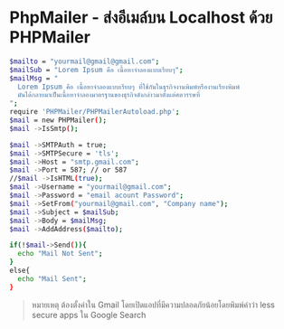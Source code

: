 # PhpMailer - ส่งอีเมล์บน Localhost ด้วย PHPMailer
```sh
$mailto = "yourmail@gmail@gmail.com";
$mailSub = "Lorem Ipsum คือ เนื้อหาจำลองแบบเรียบๆ";
$mailMsg = "
  Lorem Ipsum คือ เนื้อหาจำลองแบบเรียบๆ ที่ใช้กันในธุรกิจงานพิมพ์หรืองานเรียงพิมพ์ 
  มันได้กลายมาเป็นเนื้อหาจำลองมาตรฐานของธุรกิจดังกล่าวมาตั้งแต่ศตวรรษที่
";
require 'PHPMailer/PHPMailerAutoload.php';
$mail = new PHPMailer();
$mail ->IsSmtp();  

$mail ->SMTPAuth = true;
$mail ->SMTPSecure = 'tls';
$mail ->Host = "smtp.gmail.com";
$mail ->Port = 587; // or 587
//$mail ->IsHTML(true);
$mail ->Username = "yourmail@gmail.com";
$mail ->Password = "email acount Password";
$mail ->SetFrom("yourmail@gmail.com", "Company name");
$mail ->Subject = $mailSub;
$mail ->Body = $mailMsg;
$mail ->AddAddress($mailto);

if(!$mail->Send()){
  echo "Mail Not Sent";
}
else{
  echo "Mail Sent";
}
```

> หมายเหตุ
> ต้องตั้งค่าใน Gmail โดยเปิดแอปที่มีความปลอดภัยน้อยโดยพิมพ์คำว่า less secure apps ใน Google Search

